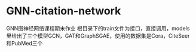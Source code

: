 # GNN-citation-network
GNN图神经网络课程期末作业
根目录下的train文件为接口，直接调用，models里给出了三个模型GCN，GAT和GraphSGAE，使用的数据集是Cora，CiteSeer和PubMed三个
